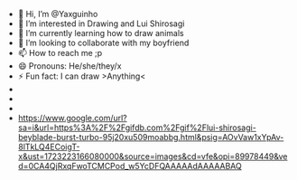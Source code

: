 - 👋 Hi, I’m @Yaxguinho
- 👀 I’m interested in Drawing and Lui Shirosagi 
- 🌱 I’m currently learning how to draw animals
- 💞️ I’m looking to collaborate with my boyfriend 
- 📫 How to reach me ;p
- 😄 Pronouns: He/she/they/x
- ⚡ Fun fact: I can draw >Anything<
-
-
-
- https://www.google.com/url?sa=i&url=https%3A%2F%2Fgifdb.com%2Fgif%2Flui-shirosagi-beyblade-burst-turbo-95j20xu509moabbg.html&psig=AOvVaw1xYpAv-8lTkLQ4ECoigT-x&ust=1723223166080000&source=images&cd=vfe&opi=89978449&ved=0CA4QjRxqFwoTCMCPod_w5YcDFQAAAAAdAAAAABAQ
